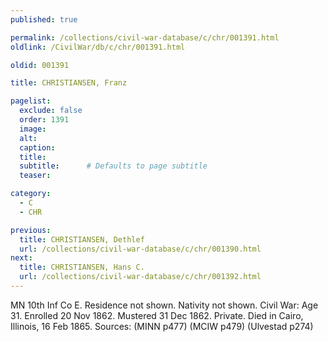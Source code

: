 ```yaml
---
published: true

permalink: /collections/civil-war-database/c/chr/001391.html
oldlink: /CivilWar/db/c/chr/001391.html

oldid: 001391

title: CHRISTIANSEN, Franz

pagelist:
  exclude: false
  order: 1391
  image: 
  alt:
  caption:
  title:
  subtitle:      # Defaults to page subtitle
  teaser:

category: 
  - C 
  - CHR

previous:
  title: CHRISTIANSEN, Dethlef
  url: /collections/civil-war-database/c/chr/001390.html  
next:
  title: CHRISTIANSEN, Hans C.
  url: /collections/civil-war-database/c/chr/001392.html   
---
```

MN 10th Inf Co E. Residence not shown. Nativity not shown. Civil War: Age 31. Enrolled 20 Nov 1862. Mustered 31 Dec 1862. Private. Died in Cairo, Illinois, 16 Feb 1865. Sources: (MINN p477) (MCIW p479) (Ulvestad p274)